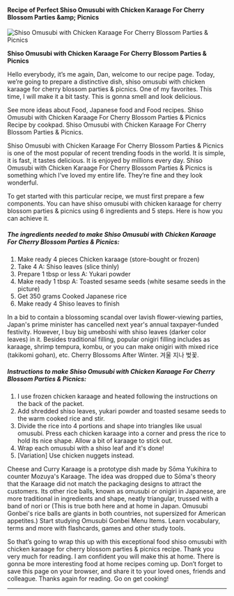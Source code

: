             

#### Recipe of Perfect Shiso Omusubi with Chicken Karaage For Cherry Blossom Parties &amp;amp; Picnics

![Shiso Omusubi with Chicken Karaage For Cherry Blossom Parties &amp; Picnics](https://img-global.cpcdn.com/recipes/4818543066480640/751x532cq70/shiso-omusubi-with-chicken-karaage-for-cherry-blossom-parties-picnics-recipe-main-photo.jpg)

**Shiso Omusubi with Chicken Karaage For Cherry Blossom Parties &amp; Picnics**

Hello everybody, it’s me again, Dan, welcome to our recipe page. Today, we’re going to prepare a distinctive dish, shiso omusubi with chicken karaage for cherry blossom parties & picnics. One of my favorites. This time, I will make it a bit tasty. This is gonna smell and look delicious.

See more ideas about Food, Japanese food and Food recipes. Shiso Omusubi with Chicken Karaage For Cherry Blossom Parties & Picnics Recipe by cookpad. Shiso Omusubi with Chicken Karaage For Cherry Blossom Parties & Picnics.

Shiso Omusubi with Chicken Karaage For Cherry Blossom Parties & Picnics is one of the most popular of recent trending foods in the world. It is simple, it is fast, it tastes delicious. It is enjoyed by millions every day. Shiso Omusubi with Chicken Karaage For Cherry Blossom Parties & Picnics is something which I’ve loved my entire life. They’re fine and they look wonderful.

To get started with this particular recipe, we must first prepare a few components. You can have shiso omusubi with chicken karaage for cherry blossom parties & picnics using 6 ingredients and 5 steps. Here is how you can achieve it.

##### The ingredients needed to make Shiso Omusubi with Chicken Karaage For Cherry Blossom Parties & Picnics:

1.  Make ready 4 pieces Chicken karaage (store-bought or frozen)
2.  Take 4 A: Shiso leaves (slice thinly)
3.  Prepare 1 tbsp or less A: Yukari powder
4.  Make ready 1 tbsp A: Toasted sesame seeds (white sesame seeds in the picture)
5.  Get 350 grams Cooked Japanese rice
6.  Make ready 4 Shiso leaves to finish

In a bid to contain a blossoming scandal over lavish flower-viewing parties, Japan's prime minister has cancelled next year's annual taxpayer-funded festivity. However, I buy big umeboshi with shiso leaves (darker color leaves) in it. Besides traditional filling, popular onigiri filling includes as karaage, shrimp tempura, kombu, or you can make onigiri with mixed rice (takikomi gohan), etc. Cherry Blossoms After Winter. 겨울 지나 벚꽃.

##### Instructions to make Shiso Omusubi with Chicken Karaage For Cherry Blossom Parties & Picnics:

1.  I use frozen chicken karaage and heated following the instructions on the back of the packet.
2.  Add shredded shiso leaves, yukari powder and toasted sesame seeds to the warm cooked rice and stir.
3.  Divide the rice into 4 portions and shape into triangles like usual omusubi. Press each chicken karaage into a corner and press the rice to hold its nice shape. Allow a bit of karaage to stick out.
4.  Wrap each omusubi with a shiso leaf and it's done!
5.  \[Variation\] Use chicken nuggets instead.

Cheese and Curry Karaage is a prototype dish made by Sōma Yukihira to counter Mozuya's Karaage. The idea was dropped due to Sōma's theory that the Karaage did not match the packaging designs to attract the customers. Its other rice balls, known as omusubi or onigiri in Japanese, are more traditional in ingredients and shape, neatly triangular, trussed with a band of nori or (This is true both here and at home in Japan. Omusubi Gonbei's rice balls are giants in both countries, not supersized for American appetites.) Start studying Omusubi Gonbei Menu Items. Learn vocabulary, terms and more with flashcards, games and other study tools.

So that’s going to wrap this up with this exceptional food shiso omusubi with chicken karaage for cherry blossom parties & picnics recipe. Thank you very much for reading. I am confident you will make this at home. There is gonna be more interesting food at home recipes coming up. Don’t forget to save this page on your browser, and share it to your loved ones, friends and colleague. Thanks again for reading. Go on get cooking!

* * *